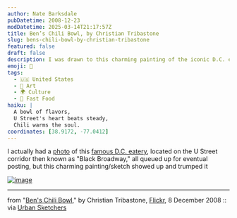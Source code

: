 ```yaml
---
author: Nate Barksdale
pubDatetime: 2008-12-23
modDatetime: 2025-03-14T21:17:57Z
title: Ben’s Chili Bowl, by Christian Tribastone
slug: bens-chili-bowl-by-christian-tribastone
featured: false
draft: false
description: I was drawn to this charming painting of the iconic D.C. eatery, Ben's Chili Bowl, which holds a special place in the history of U Street's vibrant cultural scene.
emoji: 🌭
tags:
  - 🇺🇸 United States
  - 🎨 Art
  - 🌍 Culture
  - 🍔 Fast Food
haiku: |
  A bowl of flavors,  
  U Street's heart beats steady,  
  Chili warms the soul.
coordinates: [38.9172, -77.0412]
---
```


I actually had a [photo](http://www.flickr.com/photos/dracisk/265636236/in/pool-495413@N25) of this [famous D.C. eatery](http://web.archive.org/web/20090122045633/http://benschilibowl.com:80/history.html), located on the U Street corridor then known as "Black Broadway," all queued up for eventual posting, but this charming painting/sketch showed up and trumped it

[![image](http://culture-making.com/media/3091955279_da37fdc3fa_b.jpg)](http://www.flickr.com/photos/cbtribastone/3091955279/)

---

from "[Ben's Chili Bowl](http://www.flickr.com/photos/cbtribastone/3091955279/)," by Christian Tribastone, [Flickr](http://www.flickr.com/photos/cbtribastone/3091955279/), 8 December 2008 :: via [Urban Sketchers](http://www.urbansketchers.com/2008/12/bens-chili-bowl.html)
